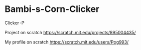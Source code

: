 # Bambi-s-Corn-Clicker
Clicker :P

Project on scratch https://scratch.mit.edu/projects/895004435/

My profile on scratch https://scratch.mit.edu/users/Pog993/
